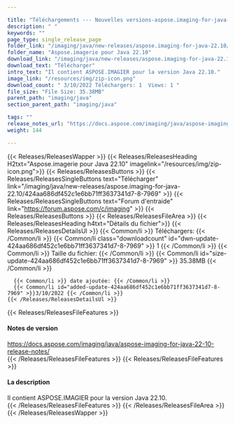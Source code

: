 ```yaml
---

title: "Téléchargements --- Nouvelles versions-aspose.imaging-for-java-22.10"
description: " "
keywords: ""
page_type: single_release_page
folder_link: "/imaging/java/new-releases/aspose.imaging-for-java-22.10/"
folder_name: "Aspose.imagerie pour Java 22.10"
download_link: "/imaging/java/new-releases/aspose.imaging-for-java-22.10/424aa686df452c1e6bb71ff3637341d7-8-7969"
download_text: "Télécharger"
intro_text: "Il contient ASPOSE.IMAGIER pour la version Java 22.10."
image_link: "/resources/img/zip-icon.png"
download_count: " 3/10/2022 Téléchargers: 1  Views: 1 "
file_size: "File Size: 35.38MB"
parent_path: "imaging/java"
section_parent_path: "imaging/java"

tags: ""
release_notes_url: "https://docs.aspose.com/imaging/java/aspose-imaging-for-java-22-10-release-notes/"
weight: 144

---
```


{{< Releases/ReleasesWapper >}}
  {{< Releases/ReleasesHeading H2txt="Aspose.imagerie pour Java 22.10" imagelink="/resources/img/zip-icon.png">}}
  {{< Releases/ReleasesButtons >}}
    {{< Releases/ReleasesSingleButtons text="Télécharger" link="/imaging/java/new-releases/aspose.imaging-for-java-22.10/424aa686df452c1e6bb71ff3637341d7-8-7969" >}}
    {{< Releases/ReleasesSingleButtons text="Forum d'entraide" link="https://forum.aspose.com/c/imaging" >}}
  {{< Releases/ReleasesButtons >}}
  {{< Releases/ReleasesFileArea >}}
    {{< Releases/ReleasesHeading h4txt="Détails du fichier">}}
    {{< Releases/ReleasesDetailsUl >}}
      {{< Common/li >}} Téléchargers: {{< /Common/li >}}
      {{< Common/li class="downloadcount" id="dwn-update-424aa686df452c1e6bb71ff3637341d7-8-7969" >}} 1 {{< /Common/li >}}
      {{< Common/li >}} Taille du fichier: {{< /Common/li >}}
      {{< Common/li id="size-update-424aa686df452c1e6bb71ff3637341d7-8-7969" >}} 35.38MB {{< /Common/li >}}

      {{< Common/li >}} date ajoutée: {{< /Common/li >}}
      {{< Common/li id="added-update-424aa686df452c1e6bb71ff3637341d7-8-7969" >}}3/10/2022 {{< /Common/li >}}
    {{< /Releases/ReleasesDetailsUl >}}

  {{< Releases/ReleasesFileFeatures >}}
      <h4>Notes de version</h4><div><a href='https://docs.aspose.com/imaging/java/aspose-imaging-for-java-22-10-release-notes/'>https://docs.aspose.com/imaging/java/aspose-imaging-for-java-22-10-release-notes/</a></div>
  {{< /Releases/ReleasesFileFeatures >}}
  {{< Releases/ReleasesFileFeatures >}}
      <h4>La description</h4><div class="HTMLDescription">Il contient ASPOSE.IMAGIER pour la version Java 22.10.</div>
  {{< /Releases/ReleasesFileFeatures >}}
 {{< /Releases/ReleasesFileArea >}}
{{< /Releases/ReleasesWapper >}}


